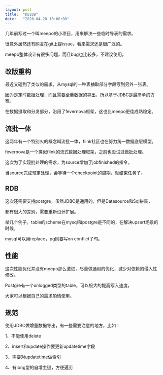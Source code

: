 ```yaml
---
layout: post
title:  "DB2DB"
date:   "2020-04-28 10:00:00"
---
```



几年前写过一个叫meepo的小项目，用来解决一些临时导表的需求。

很意外居然还有网友在git上提issue，看来需求还是很广泛的。

meepo整体设计有很多问题，而且bug也比较多，不建议使用。

## 改版重构

最近又碰到了类似的需求，从mysql的一种表抽取部分字段写到另外一张表。

因为是定时数据处理，而且需要全量数据的导出，所以基于JDBC是最简单的方案。

在数据摄取和分发部分，沿用了fevernova框架，这也比meepo更佳成熟稳定。


## 流批一体

这两年有一个特别火的概念叫流批一体，flink社区也在努力统一数据底层模型。

fevernova是一个类似flink的流式数据处理框架，之前也没试过做批处理。

这次为了实现批处理的需求，为source增加了jobfinished的指令。

当source完成预定处理，会等待一个checkpoint的周期，就结束任务了。


## RDB

这次还需要支持postgre，虽然JDBC是通用的，但是Datasource和Sql拼装，

都有很大的差别，需要重新设计扩展。

举几个例子，table的scheme在mysql和postgre是不同的，在解决upsert场景的时候，

mysql可以用replace，pg则要写on conflict子句。


## 性能

这次性能优化并没有meepo那么激进，尽量做通用的优化，减少对依赖的侵入性修改。

Postgre有一个unlogged类型的table，可以极大的提高写入速度，

大家可以根据自己的需求酌情使用。


## 规范

使用JDBC做增量数据导出，有一些需要注意的地方，比如：

1、不能使用delete

2、insert和update操作要更新updatetime字段

3、需要对updatetime做索引

4、有long型的自增主键，方便遍历